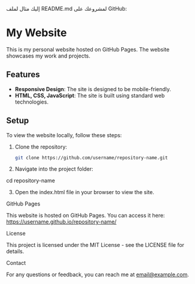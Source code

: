 إليك مثال لملف README.md لمشروعك على GitHub:

# My Website

This is my personal website hosted on GitHub Pages. The website showcases my work and projects.

## Features

- **Responsive Design**: The site is designed to be mobile-friendly.
- **HTML, CSS, JavaScript**: The site is built using standard web technologies.

## Setup

To view the website locally, follow these steps:

1. Clone the repository:
   ```bash
   git clone https://github.com/username/repository-name.git

2. Navigate into the project folder:

cd repository-name


3. Open the index.html file in your browser to view the site.



GitHub Pages

This website is hosted on GitHub Pages. You can access it here:
https://username.github.io/repository-name/

License

This project is licensed under the MIT License - see the LICENSE file for details.

Contact

For any questions or feedback, you can reach me at email@example.com.

